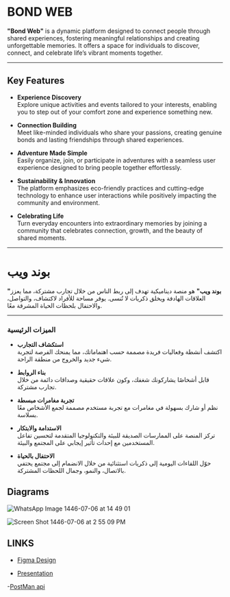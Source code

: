 # **BOND WEB**  

**"Bond Web"** is a dynamic platform designed to connect people through shared experiences, fostering meaningful relationships and creating unforgettable memories. It offers a space for individuals to discover, connect, and celebrate life’s vibrant moments together.  

---

## **Key Features**  

- **Experience Discovery**  
  Explore unique activities and events tailored to your interests, enabling you to step out of your comfort zone and experience something new.  

- **Connection Building**  
  Meet like-minded individuals who share your passions, creating genuine bonds and lasting friendships through shared experiences.  

- **Adventure Made Simple**  
  Easily organize, join, or participate in adventures with a seamless user experience designed to bring people together effortlessly.  

- **Sustainability & Innovation**  
  The platform emphasizes eco-friendly practices and cutting-edge technology to enhance user interactions while positively impacting the community and environment.  

- **Celebrating Life**  
  Turn everyday encounters into extraordinary memories by joining a community that celebrates connection, growth, and the beauty of shared moments.  

---


# **بوند ويب**  

**"بوند ويب"** هو منصة ديناميكية تهدف إلى ربط الناس من خلال تجارب مشتركة، مما يعزز العلاقات الهادفة ويخلق ذكريات لا تُنسى. يوفر مساحة للأفراد لاكتشاف، والتواصل، والاحتفال بلحظات الحياة المشرقة معًا.  

---

### **الميزات الرئيسية**  

- **استكشاف التجارب**  
  اكتشف أنشطة وفعاليات فريدة مصممة حسب اهتماماتك، مما يمنحك الفرصة لتجربة شيء جديد والخروج من منطقة الراحة.  

- **بناء الروابط**  
  قابل أشخاصًا يشاركونك شغفك، وكون علاقات حقيقية وصداقات دائمة من خلال تجارب مشتركة.  

- **تجربة مغامرات مبسطة**  
  نظم أو شارك بسهولة في مغامرات مع تجربة مستخدم مصممة لجمع الأشخاص معًا بسلاسة.  

- **الاستدامة والابتكار**  
  تركز المنصة على الممارسات الصديقة للبيئة والتكنولوجيا المتقدمة لتحسين تفاعل المستخدمين مع إحداث تأثير إيجابي على المجتمع والبيئة.  

- **الاحتفال بالحياة**  
  حوّل اللقاءات اليومية إلى ذكريات استثنائية من خلال الانضمام إلى مجتمع يحتفي بالاتصال، والنمو، وجمال اللحظات المشتركة.  

Diagrams
----
![WhatsApp Image 1446-07-06 at 14 49 01](https://github.com/user-attachments/assets/d8814261-8a64-479e-bd6d-1b0245ecaeb7)

![Screen Shot 1446-07-06 at 2 55 09 PM](https://github.com/user-attachments/assets/1d18b0db-0139-4389-8f04-c9e3522fb7e7)

LINKS
----

- [Figma Design](https://www.figma.com/proto/huBCpG2PP2vTlZ0B1Nx4K6/final-project?page-id=0%3A1&node-id=9-5&p=f&viewport=-8861%2C-145%2C0.31&t=QaGAmGcOXirEydb9-1&scaling=scale-down&content-scaling=fixed)
  
- [Presentation](https://www.canva.com/design/DAGbZ16ueGM/JmZN7M8OLPRVjrAVlBmJuQ/edit?utm_content=DAGbZ16ueGM&utm_campaign=designshare&utm_medium=link2&utm_source=sharebutton)
  
-[PostMan api]()

